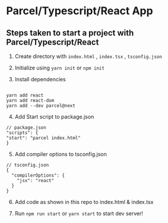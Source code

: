 # Parcel/Typescript/React App

## Steps taken to start a project with Parcel/Typescript/React

1. Create directory with `index.html` , `index.tsx` , `tsconfig.json`

2. Initialize using `yarn init` or `npm init`

3. Install dependencies

```

yarn add react
yarn add react-dom
yarn add --dev parcel@next

```

4. Add Start script to package.json

```
// package.json
"scripts": {
"start": "parcel index.html"
}
```

5. Add compiler options to tsconfig.json

```
// tsconfig.json
{
  "compilerOptions": {
    "jsx": "react"
  }
}
```

6. Add code as shown in this repo to index.html & index.tsx

7. Run `npm run start` or `yarn start` to start dev server!
